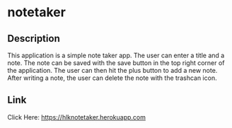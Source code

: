 # notetaker

## Description
This application is a simple note taker app. The user can enter a title and a note. The note can be saved with the save button in the top right corner of the application. The user can then hit the plus button to add a new note. After writing a note, the user can delete the note with the trashcan icon.

## Link
Click Here: https://hlknotetaker.herokuapp.com
